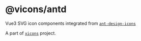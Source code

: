# @vicons/antd

Vue3 SVG icon components integrated from [`ant-design-icons`](https://github.com/ant-design/ant-design-icons)

A part of [`xicons`](https://github.com/07akioni/xicons) project.